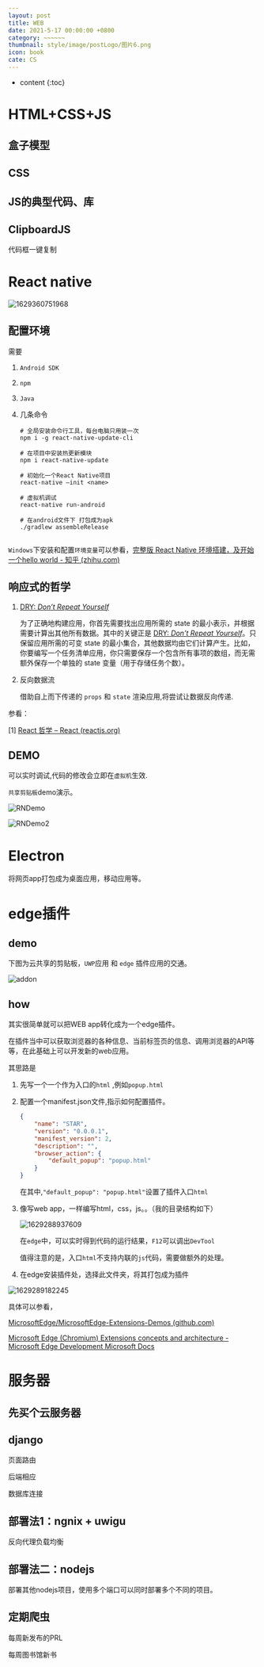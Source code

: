 ```yaml
---
layout: post
title: WEB
date: 2021-5-17 00:00:00 +0800
category: ~~~~~~
thumbnail: style/image/postLogo/图片6.png
icon: book
cate: CS
---
```



* content
{:toc}





# HTML+CSS+JS

## 盒子模型

## CSS

## JS的典型代码、库

## ClipboardJS
代码框一键复制






# React native

![1629360751968](/myPage/style/image/ALL_MD_PIC/1629360751968.png)

## 配置环境

需要

1. `Android SDK`

2. `npm`

3. `Java`

4. 几条命令

   ```shell
   # 全局安装命令行工具，每台电脑只用装一次
   npm i -g react-native-update-cli
   
   # 在项目中安装热更新模块
   npm i react-native-update
   
   # 初始化一个React Native项目
   react-native –init <name> 
   
   # 虚拟机调试
   react-native run-android
   
   # 在android文件下 打包成为apk
   ./gradlew assembleRelease
   
   
   ```

`Windows`下安装和配置`环境变量`可以参看，[完整版 React Native 环境搭建，及开始一个hello world - 知乎 (zhihu.com)](https://zhuanlan.zhihu.com/p/213878203)



## 响应式的哲学

1. [DRY: *Don’t Repeat Yourself*](https://en.wikipedia.org/wiki/Don't_repeat_yourself)

   为了正确地构建应用，你首先需要找出应用所需的 state 的最小表示，并根据需要计算出其他所有数据。其中的关键正是 [DRY: *Don’t Repeat Yourself*](https://en.wikipedia.org/wiki/Don't_repeat_yourself)。只保留应用所需的可变 state 的最小集合，其他数据均由它们计算产生。比如，你要编写一个任务清单应用，你只需要保存一个包含所有事项的数组，而无需额外保存一个单独的 state 变量（用于存储任务个数）。

2. 反向数据流

   借助自上而下传递的 `props` 和 `state` 渲染应用,将尝试让数据反向传递.

参看：

[1] [React 哲学 – React (reactjs.org)](https://zh-hans.reactjs.org/docs/thinking-in-react.html)





## DEMO

可以实时调试,代码的修改会立即在`虚拟机`生效.

`共享剪贴板`demo演示。

![RNDemo](/myPage/style/image/ALL_MD_PIC/RNDemo.gif)

![RNDemo2](/myPage/style/image/ALL_MD_PIC/RNDemo2-1629362552869.gif)




# Electron

将网页app打包成为桌面应用，移动应用等。




# edge插件



## demo

下图为云共享的剪贴板，`UWP`应用 和 `edge` 插件应用的交通。

![addon](/myPage/style/image/2021-08-17-edgeAddon-post_assets/addon.gif)

## how



其实很简单就可以把WEB app转化成为一个edge插件。

在插件当中可以获取浏览器的各种信息、当前标签页的信息、调用浏览器的API等等，在此基础上可以开发新的web应用。

其思路是

1. 先写一个一个作为入口的`html` ,例如`popup.html`

2. 配置一个manifest.json文件,指示如何配置插件。

   

   ```json
   {
       "name": "STAR",
       "version": "0.0.0.1",
       "manifest_version": 2,
       "description": "",
       "browser_action": {
           "default_popup": "popup.html"
       }
   }
   ```

   在其中,`"default_popup": "popup.html"`设置了插件入口`html`

3. 像写web app，一样编写html，css，js。。（我的目录结构如下）

   ![1629288937609](/myPage/style/image/2021-08-17-edgeAddon-post_assets/1629288937609.png)

   在`edge`中，可以实时得到代码的运行结果，`F12`可以调出`DevTool`

   值得注意的是，入口`html`不支持内联的`js`代码，需要做额外的处理。

4. 在edge安装插件处，选择此文件夹，将其打包成为插件

![1629289182245](/myPage/style/image/2021-08-17-edgeAddon-post_assets/1629289182245.png)

具体可以参看，

[MicrosoftEdge/MicrosoftEdge-Extensions-Demos (github.com)](https://github.com/MicrosoftEdge/MicrosoftEdge-Extensions-Demos)

[Microsoft Edge (Chromium) Extensions concepts and architecture - Microsoft Edge Development Microsoft Docs](https://docs.microsoft.com/en-us/microsoft-edge/extensions-chromium/getting-started/)



# 服务器

##  先买个云服务器



##  django


页面路由

后端相应

数据库连接


## 部署法1：ngnix + uwigu

反向代理负载均衡

## 部署法二：nodejs

部署其他nodejs项目，使用多个端口可以同时部署多个不同的项目。

## 定期爬虫

每周新发布的PRL

每周图书馆新书







